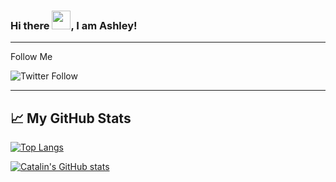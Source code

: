 ### Hi there <img src="https://raw.githubusercontent.com/MartinHeinz/MartinHeinz/master/wave.gif" width="30px">, I am Ashley!

---

Follow Me

![Twitter Follow](https://img.shields.io/twitter/follow/__aarmstrong__?label=Follow%20Me&logo=Twitter&style=for-the-badge)

--------

## &#x1f4c8; My GitHub Stats

[![Top Langs](https://github-readme-stats.vercel.app/api/top-langs/?username=ashley-plott&hide=java,html,css&theme=radical)](https://github.com/anuraghazra/github-readme-stats)

[![Catalin's GitHub stats](https://github-readme-stats.vercel.app/api?username=ashley-plott&theme=radical)](https://github.com/anuraghazra/github-readme-stats)
